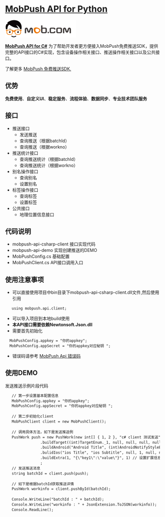 # [MobPush API for Python](http://wiki.mob.com/mobpush-rest-api-接口文档/)

![image](https://github.com/MOBX/MOB-SMS-WEBAPI/blob/master/doc/images/logo.png)

**[MobPush API for C#](http://wiki.mob.com/mobpush-rest-api-接口文档/)** 
为了帮助开发者更方便接入MobPush免费推送SDK，提供完整的API接口的C#实现，包含设备操作相关接口、推送操作相关接口以及公共接口。

了解更多 [MobPush 免费推送SDK.](http://mobpush.mob.com)


## 优势

**免费使用**、**自定义UI**、**稳定服务**、**流程体验**、**数据同步**、**专业技术团队服务**

## 接口
* 推送接口
	* 发送推送
	* 查询推送（根据batchId）
	* 查询推送（根据workno）
* 推送统计接口
	* 查询推送统计（根据batchId）
	* 查询推送统计（根据workno）
* 别名操作接口
	* 查询别名
	* 设置别名
* 标签操作接口
	* 查询标签
	* 设置标签
* 公共接口
	* 地理位置信息接口	

## 代码说明
* mobpush-api-csharp-client 接口实现代码
* mobpush-api-demo 实现创建推送的DEMO
* MobPushConfig.cs 基础配置
* MobPushClient.cs API接口调用入口

 
## 使用注意事项
* 可以直接使用项目中bin目录下mobpush-api-csharp-client.dll文件,然后使用引用
```xml
   using mobpush.api.client;
```
* 可以导入项目到本地build使用
* **本API接口需要依赖Newtonsoft.Json.dll**
* 需要首先初始化
 ```xml
   MobPushConfig.appkey = "你的appkey";
   MobPushConfig.appSecret = "你的appkey对应秘钥 ";
 ```
* 错误码请参考 
  [MobPush Api 错误码](http://wiki.mob.com/mobpush-rest-api-接口文档/#map-6)

## 使用DEMO 

发送推送示例片段代码

```xml    
   // 第一步设置基本配置信息 
   MobPushConfig.appkey = "你的appkey";
   MobPushConfig.appSecret = "你的appkey对应秘钥 ";
        
   // 第二步初始化client
   MobPushClient client = new MobPushClient();

   // 调用具体方法，如下是发送推送例
   PushWork push = new PushWork(new int[] { 1, 2 }, "c# client 测试发送", (int)PushTypeEnum.notify) //初始化基础信息
                .buildTarget((int)TargetEnum._1, null, null, null, null, null)  // 设置推送范围
                .buildAndroid("Android Title", (int)AndroidNotifyStyleEnum.normal, null, true, true, true) //定制android样式
                .bulidIos("ios Title", "ios Subtitle", null, 1, null, null, null, null) //定制ios设置
                .buildExtra(1, "{\"key1\":\"value\"}", 1) // 设置扩展信息
                ; 
   // 发送推送消息
   string batchId = client.push(push);
    
   // 如下是根据batchId获取推送详情
   PushWork workinfo = client.pushById(batchId);

   Console.WriteLine("batchId : " + batchId);
   Console.WriteLine("workinfo : " + JsonExtension.ToJSON(workinfo));
   Console.ReadLine();

 
```